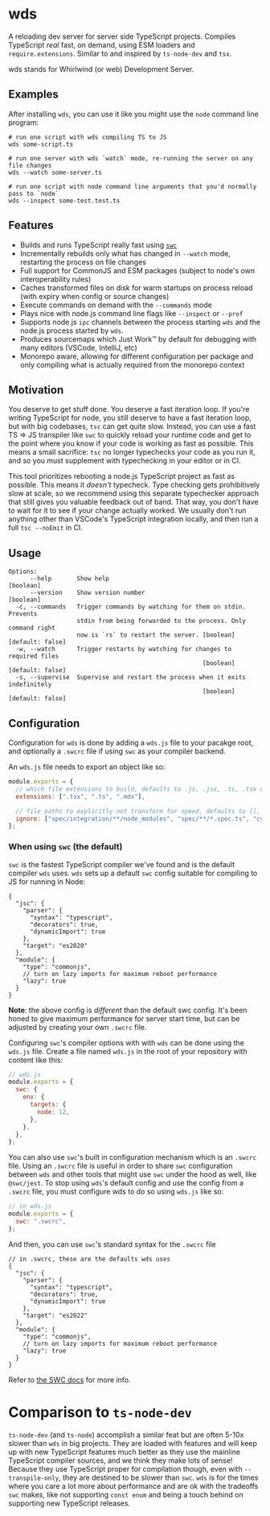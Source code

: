 # wds

A reloading dev server for server side TypeScript projects. Compiles TypeScript _real_ fast, on demand, using ESM loaders and `require.extensions`. Similar to and inspired by `ts-node-dev` and `tsx`.

wds stands for Whirlwind (or web) Development Server.

## Examples

After installing `wds`, you can use it like you might use the `node` command line program:

```shell
# run one script with wds compiling TS to JS
wds some-script.ts

# run one server with wds `watch` mode, re-running the server on any file changes
wds --watch some-server.ts

# run one script with node command line arguments that you'd normally pass to `node`
wds --inspect some-test.test.ts
```

## Features

- Builds and runs TypeScript really fast using [`swc`](https://github.com/swc-project/swc)
- Incrementally rebuilds only what has changed in `--watch` mode, restarting the process on file changes
- Full support for CommonJS and ESM packages (subject to node's own interoperability rules)
- Caches transformed files on disk for warm startups on process reload (with expiry when config or source changes)
- Execute commands on demand with the `--commands` mode
- Plays nice with node.js command line flags like `--inspect` or `--prof`
- Supports node.js `ipc` channels between the process starting `wds` and the node.js process started by `wds`.
- Produces sourcemaps which Just Work™️ by default for debugging with many editors (VSCode, IntelliJ, etc)
- Monorepo aware, allowing for different configuration per package and only compiling what is actually required from the monorepo context

## Motivation

You deserve to get stuff done. You deserve a fast iteration loop. If you're writing TypeScript for node, you still deserve to have a fast iteration loop, but with big codebases, `tsc` can get quite slow. Instead, you can use a fast TS => JS transpiler like `swc` to quickly reload your runtime code and get to the point where you know if your code is working as fast as possible. This means a small sacrifice: `tsc` no longer typechecks your code as you run it, and so you must supplement with typechecking in your editor or in CI.

This tool prioritizes rebooting a node.js TypeScript project as fast as possible. This means it _doesn't_ typecheck. Type checking gets prohibitively slow at scale, so we recommend using this separate typechecker approach that still gives you valuable feedback out of band. That way, you don't have to wait for it to see if your change actually worked. We usually don't run anything other than VSCode's TypeScript integration locally, and then run a full `tsc --noEmit` in CI.

## Usage

```text
Options:
      --help       Show help                                           [boolean]
      --version    Show version number                                 [boolean]
  -c, --commands   Trigger commands by watching for them on stdin. Prevents
                   stdin from being forwarded to the process. Only command right
                   now is `rs` to restart the server. [boolean] [default: false]
  -w, --watch      Trigger restarts by watching for changes to required files
                                                      [boolean] [default: false]
  -s, --supervise  Supervise and restart the process when it exits indefinitely
                                                      [boolean] [default: false]
```

## Configuration

Configuration for `wds` is done by adding a `wds.js` file to your pacakge root, and optionally a `.swcrc` file if using `swc` as your compiler backend.

An `wds.js` file needs to export an object like so:

```javascript
module.exports = {
  // which file extensions to build, defaults to .js, .jsx, .ts, .tsx extensions
  extensions: [".tsx", ".ts", ".mdx"],

  // file paths to explicitly not transform for speed, defaults to [], plus whatever the compiler backend excludes by default, which is `node_modules` for swc
  ignore: ["spec/integration/**/node_modules", "spec/**/*.spec.ts", "cypress/", "public/"],
};
```

### When using `swc` (the default)

`swc` is the fastest TypeScript compiler we've found and is the default compiler `wds` uses. `wds` sets up a default `swc` config suitable for compiling to JS for running in Node:

```jsonc
{
  "jsc": {
    "parser": {
      "syntax": "typescript",
      "decorators": true,
      "dynamicImport": true
    },
    "target": "es2020"
  },
  "module": {
    "type": "commonjs",
    // turn on lazy imports for maximum reboot performance
    "lazy": true
  }
}
```

**Note**: the above config is _different_ than the default swc config. It's been honed to give maximum performance for server start time, but can be adjusted by creating your own `.swcrc` file.

Configuring `swc`'s compiler options with with `wds` can be done using the `wds.js` file. Create a file named `wds.js` in the root of your repository with content like this:

```javascript
// wds.js
module.exports = {
  swc: {
    env: {
      targets: {
        node: 12,
      },
    },
  },
};
```

You can also use `swc`'s built in configuration mechanism which is an `.swcrc` file. Using an `.swcrc` file is useful in order to share `swc` configuration between `wds` and other tools that might use `swc` under the hood as well, like `@swc/jest`. To stop using `wds`'s default config and use the config from a `.swcrc` file, you must configure wds to do so using `wds.js` like so:

```javascript
// in wds.js
module.exports = {
  swc: ".swcrc",
};
```

And then, you can use `swc`'s standard syntax for the `.swcrc` file

```jsonc
// in .swcrc, these are the defaults wds uses
{
  "jsc": {
    "parser": {
      "syntax": "typescript",
      "decorators": true,
      "dynamicImport": true
    },
    "target": "es2022"
  },
  "module": {
    "type": "commonjs",
    // turn on lazy imports for maximum reboot performance
    "lazy": true
  }
}
```

Refer to [the SWC docs](https://swc.rs/docs/configuration/swcrc) for more info.

# Comparison to `ts-node-dev`

`ts-node-dev` (and `ts-node`) accomplish a similar feat but are often 5-10x slower than `wds` in big projects. They are loaded with features and will keep up with new TypeScript features much better as they use the mainline TypeScript compiler sources, and we think they make lots of sense! Because they use TypeScript proper for compilation though, even with `--transpile-only`, they are destined to be slower than `swc`. `wds` is for the times where you care a lot more about performance and are ok with the tradeoffs `swc` makes, like not supporting `const enum` and being a touch behind on supporting new TypeScript releases.

